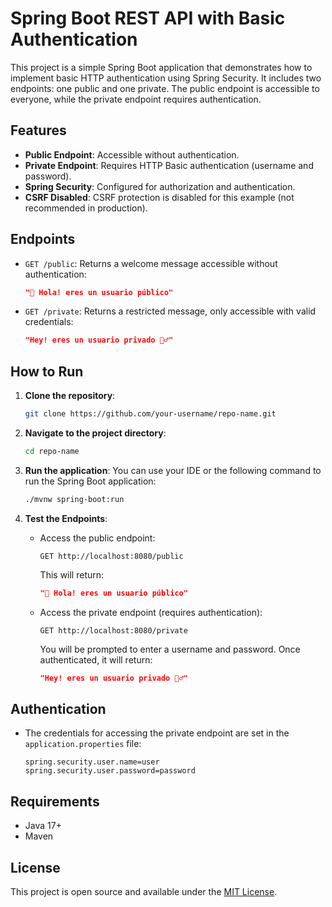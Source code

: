 # Spring Boot REST API with Basic Authentication

This project is a simple Spring Boot application that demonstrates how to implement basic HTTP authentication using Spring Security. It includes two endpoints: one public and one private. The public endpoint is accessible to everyone, while the private endpoint requires authentication.

## Features

- **Public Endpoint**: Accessible without authentication.
- **Private Endpoint**: Requires HTTP Basic authentication (username and password).
- **Spring Security**: Configured for authorization and authentication.
- **CSRF Disabled**: CSRF protection is disabled for this example (not recommended in production).

## Endpoints

- `GET /public`: Returns a welcome message accessible without authentication:
  ```json
  "👋 Hola! eres un usuario público"
  ```

- `GET /private`: Returns a restricted message, only accessible with valid credentials:
  ```json
  "Hey! eres un usuario privado 🕵️‍♂️"
  ```

## How to Run

1. **Clone the repository**:
    ```bash
    git clone https://github.com/your-username/repo-name.git
    ```
   
2. **Navigate to the project directory**:
    ```bash
    cd repo-name
    ```

3. **Run the application**:
    You can use your IDE or the following command to run the Spring Boot application:
    ```bash
    ./mvnw spring-boot:run
    ```

4. **Test the Endpoints**:
    - Access the public endpoint:
      ```
      GET http://localhost:8080/public
      ```
      This will return:
      ```json
      "👋 Hola! eres un usuario público"
      ```
    
    - Access the private endpoint (requires authentication):
      ```
      GET http://localhost:8080/private
      ```
      You will be prompted to enter a username and password. Once authenticated, it will return:
      ```json
      "Hey! eres un usuario privado 🕵️‍♂️"
      ```

## Authentication

- The credentials for accessing the private endpoint are set in the `application.properties` file:
    ```properties
    spring.security.user.name=user
    spring.security.user.password=password
    ```

## Requirements

- Java 17+
- Maven

## License

This project is open source and available under the [MIT License](LICENSE).
